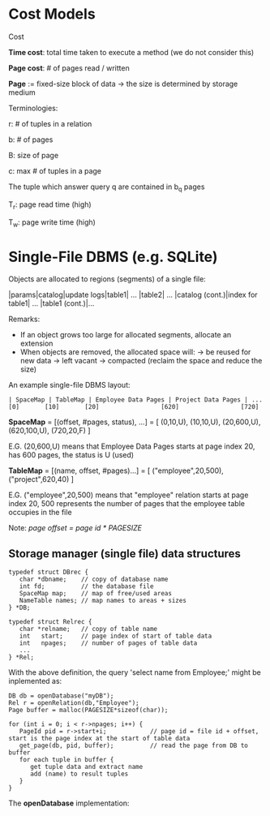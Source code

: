  # Cost Models
Cost

**Time cost**: total time taken to execute a method (we do not consider this)

**Page cost**: # of pages read / written

**Page** := fixed-size block of data -> the size is determined by storage medium

Terminologies:

r: # of tuples in a relation

b: # of pages

B: size of page

c: max # of tuples in a page

The tuple which answer query q are contained in b<sub>q</sub> pages

T<sub>r</sub>: page read time (high)

T<sub>w</sub>: page write time (high)

# Single-File DBMS (e.g. SQLite)

Objects are allocated to regions (segments) of a single file:

|params|catalog|update logs|table1| ... |table2| ... |catalog (cont.)|index for table1| ... |table1 (cont.)|...

Remarks:
 - If an object grows too large for allocated segments, allocate an extension
 - When objects are removed, the allocated space will: -> be reused for new data -> left vacant -> compacted (reclaim the space and reduce the size)

An example single-file DBMS layout:
```
| SpaceMap | TableMap | Employee Data Pages | Project Data Pages | ...
[0]       [10]       [20]                 [620]                 [720]
```
**SpaceMap** = [(offset, #pages, status), ...] =  [ (0,10,U), (10,10,U), (20,600,U), (620,100,U), (720,20,F) ]

E.G. (20,600,U) means that Employee Data Pages starts at page index 20, has 600 pages, the status is U (used)

**TableMap** = [(name, offset, #pages)...] = [ ("employee",20,500), ("project",620,40) ]

E.G. ("employee",20,500) means that "employee" relation starts at page index 20, 500 represents the number of pages that the employee table occupies in the file

Note: *page offset = page id * PAGESIZE*

## Storage manager (single file) data structures
```
typedef struct DBrec {
   char *dbname;    // copy of database name
   int fd;          // the database file
   SpaceMap map;    // map of free/used areas 
   NameTable names; // map names to areas + sizes
} *DB;

typedef struct Relrec {
   char *relname;   // copy of table name
   int   start;     // page index of start of table data
   int   npages;    // number of pages of table data
   ...
} *Rel;
```

With the above definition, the query 'select name from Employee;' might be inplemented as:
```
DB db = openDatabase("myDB");
Rel r = openRelation(db,"Employee");
Page buffer = malloc(PAGESIZE*sizeof(char));

for (int i = 0; i < r->npages; i++) {
   PageId pid = r->start+i;            // page id = file id + offset, start is the page index at the start of table data
   get_page(db, pid, buffer);          // read the page from DB to buffer
   for each tuple in buffer {
      get tuple data and extract name
      add (name) to result tuples
   }
}
```
The **openDatabase** implementation:
```
```





















